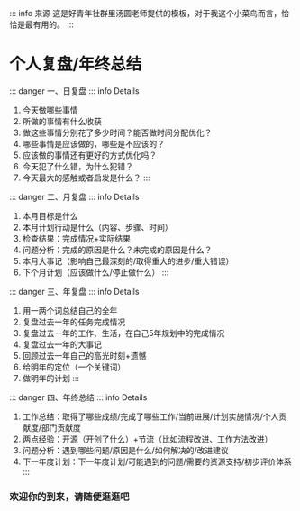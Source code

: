 ::: info 来源
  这是好青年社群里汤圆老师提供的模板，对于我这个小菜鸟而言，恰恰是最有用的。
:::

# 个人复盘/年终总结
::: danger 一、日复盘
  ::: info Details
  1. 今天做哪些事情
  2. 所做的事情有什么收获
  3. 做这些事情分别花了多少时间？能否做时间分配优化？
  4. 哪些事情是应该做的，哪些是不应该的？
  5. 应该做的事情还有更好的方式优化吗？
  6. 今天犯了什么错，为什么犯错？
  7. 今天最大的感触或者启发是什么？
:::

::: danger 二、月复盘
  ::: info Details
  1. 本月目标是什么
  2. 本月计划行动是什么（内容、步骤、时间）
  3. 检查结果：完成情况+实际结果
  4. 问题分析：完成的原因是什么？未完成的原因是什么？
  5. 本月大事记（影响自己最深刻的/取得重大的进步/重大错误）
  6. 下个月计划（应该做什么/停止做什么）
:::

::: danger 三、年复盘
  ::: info Details
  1. 用一两个词总结自己的全年
  2. 复盘过去一年的任务完成情况
  3. 复盘过去一年的工作、生活，在自己5年规划中的完成情况
  4. 复盘过去一年的大事记
  5. 回顾过去一年自己的高光时刻+遗憾
  6. 给明年的定位（一个关键词）
  7. 做明年的计划
:::

::: danger 四、年终总结
  ::: info Details
  1. 工作总结：取得了哪些成绩/完成了哪些工作/当前进展/计划实施情况/个人贡献度/部门贡献度
  2. 两点经验：开源（开创了什么）+节流（比如流程改进、工作方法改进）
  3. 问题分析：遇到哪些问题/原因是什么/如何解决的/改进建议
  4. 下一年度计划：下一年度计划/可能遇到的问题/需要的资源支持/初步评价体系
:::
### 欢迎你的到来，请随便逛逛吧